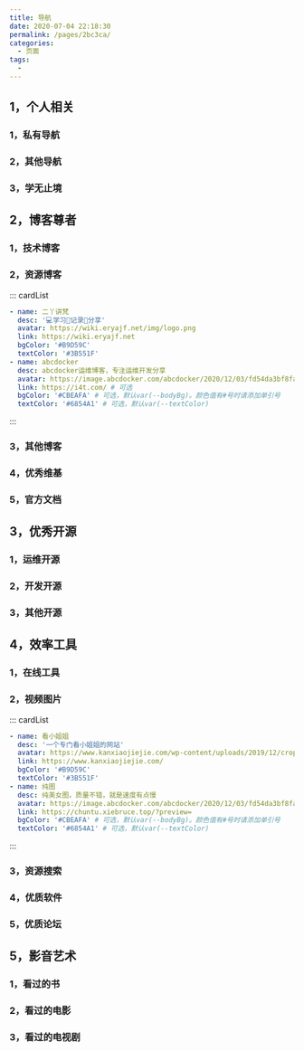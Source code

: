 ```yaml
---
title: 导航
date: 2020-07-04 22:18:30
permalink: /pages/2bc3ca/
categories:
  - 页面
tags:
  - 
---
```


## 1，个人相关

### 1，私有导航

### 2，其他导航

### 3，学无止境

## 2，博客尊者

### 1，技术博客

### 2，资源博客

::: cardList

```yaml
- name: 二丫讲梵
  desc: '💻学习📝记录🔗分享'
  avatar: https://wiki.eryajf.net/img/logo.png
  link: https://wiki.eryajf.net
  bgColor: '#B9D59C'
  textColor: '#3B551F'
- name: abcdocker
  desc: abcdocker运维博客，专注运维开发分享
  avatar: https://image.abcdocker.com/abcdocker/2020/12/03/fd54da3bf8fa3/fd54da3bf8fa3.svg # 可选
  link: https://i4t.com/ # 可选
  bgColor: '#CBEAFA' # 可选，默认var(--bodyBg)。颜色值有#号时请添加单引号
  textColor: '#6854A1' # 可选，默认var(--textColor)
```

:::


### 

### 3，其他博客

### 4，优秀维基

### 5，官方文档

## 3，优秀开源

### 1，运维开源

### 2，开发开源

### 3，其他开源

## 4，效率工具

### 1，在线工具

### 2，视频图片

::: cardList

```yaml
- name: 看小姐姐
  desc: '一个专门看小姐姐的网站'
  avatar: https://www.kanxiaojiejie.com/wp-content/uploads/2019/12/cropped-logo-1-1.png
  link: https://www.kanxiaojiejie.com/
  bgColor: '#B9D59C'
  textColor: '#3B551F'
- name: 纯图
  desc: 纯美女图，质量不错，就是速度有点慢
  avatar: https://image.abcdocker.com/abcdocker/2020/12/03/fd54da3bf8fa3/fd54da3bf8fa3.svg # 可选
  link: https://chuntu.xiebruce.top/?preview=
  bgColor: '#CBEAFA' # 可选，默认var(--bodyBg)。颜色值有#号时请添加单引号
  textColor: '#6854A1' # 可选，默认var(--textColor)
```

:::

### 3，资源搜索

### 4，优质软件

### 5，优质论坛

## 5，影音艺术

### 1，看过的书

### 2，看过的电影

### 3，看过的电视剧
